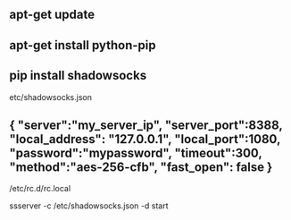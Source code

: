 apt-get update
---
apt-get install python-pip
---
pip install shadowsocks
---
etc/shadowsocks.json


{
    "server":"my_server_ip",
    "server_port":8388,
    "local_address": "127.0.0.1",
    "local_port":1080,
    "password":"mypassword",
    "timeout":300,
    "method":"aes-256-cfb",
    "fast_open": false
}
---


/etc/rc.d/rc.local


ssserver -c /etc/shadowsocks.json -d start
